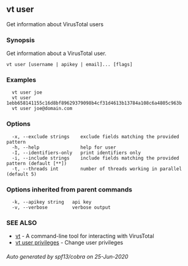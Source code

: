 ## vt user

Get information about VirusTotal users

### Synopsis

Get information about a VirusTotal user.

```
vt user [username | apikey | email]... [flags]
```

### Examples

```
  vt user joe
  vt user 1ebb658141155c16d8bf89629379098b4cf31d4613b13784a108c6a4805c963b
  vt user joe@domain.com
```

### Options

```
  -x, --exclude strings    exclude fields matching the provided pattern
  -h, --help               help for user
  -I, --identifiers-only   print identifiers only
  -i, --include strings    include fields matching the provided pattern (default [**])
  -t, --threads int        number of threads working in parallel (default 5)
```

### Options inherited from parent commands

```
  -k, --apikey string   api key
  -v, --verbose         verbose output
```

### SEE ALSO

* [vt](vt.md)	 - A command-line tool for interacting with VirusTotal
* [vt user privileges](vt_user_privileges.md)	 - Change user privileges

###### Auto generated by spf13/cobra on 25-Jun-2020
